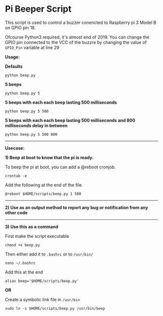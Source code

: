 # Pi Beeper Script

This script is used to control a buzzer conencted to Raspberry pi 3 Model B on GPIO pin 18.

Ofcourse Python3 required, it's almost end of 2019. You can change the GPIO pin connected to the VCC of the buzzre by changing the value of `GPIO_Pin` variable at line 29

**Usage:**

**Defaults**

`python beep.py`

**5 beeps**

`python beep.py 5`

**5 beeps with each each beep lasting 500 milliseconds**

`python beep.py 5 500`

**5 beeps with each each beep lasting 500 milliseconds and 800 milliseconds delay in between**

`python beep.py 5 500 800`

------
**Usecase:**

**1) Beep at boot to know that the pi is ready.**

To beep the pi at boot, you can add a @reboot cronjob. 

`crontab -e`

Add the following at the end of the file.

`@reboot $HOME/scripts/beep.py 1 500`

------

**2) Use as an output method to report any bug or notification from any other code**

------

**3) Use this as a command**

First make the script executable

`chmod +x beep.py`

Then either add it to `.bashrc` or to `/usr/bin/`

`nano ~/.bashrc`

Add this at the end

`alias beep='$HOME/scripts/beep.py'`

**OR**

Create a symbolic link file in `/usr/bin`

`sudo ln -s $HOME/scripts/beep.py /usr/bin/beep`

